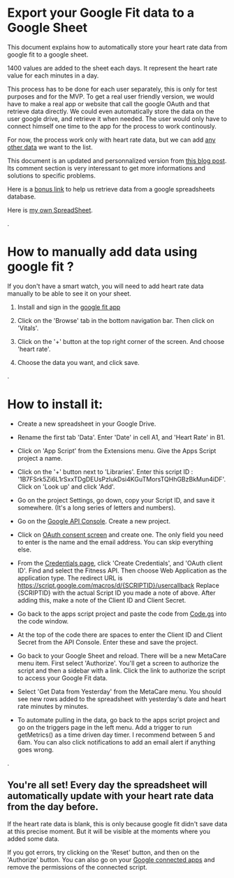 # Export your Google Fit data to a Google Sheet
This document explains how to automatically store your heart rate data from google fit to a google sheet.

1400 values are added to the sheet each days. It represent the heart rate value for each minutes in a day.

This process has to be done for each user separately, this is only for test purposes and for the MVP. To get a real user friendly version, we would have to make a real app or website that call the google OAuth and that retrieve data directly. We could even automatically store the data on the user google drive, and retrieve it when needed. The user would only have to connect himself one time to the app for the process to work continously.

For now, the process work only with heart rate data, but we can add  [any other data](https://developers.google.com/fit/rest/v1/reference/users/dataSources/list?apix_params=%7B%22userId%22%3A%22me%22%7D#auth) we want to the list. 

This document is an updated and personnalized version from [this blog post](https://ithoughthecamewithyou.com/post/export-google-fit-daily-steps-to-a-google-sheet). Its comment section is very interessant to get more informations and solutions to specific problems.

Here is a [bonus link](https://www.youtube.com/watch?v=K6Vcfm7TA5U) to help us retrieve data from a google spreadsheets database.


Here is [my own SpreadSheet](https://docs.google.com/spreadsheets/d/12CTPTdHFmDSurdKtTZ0iR_dFSFZgWwyHsUUgnZ6olfE).

.

# How to manually add data using google fit ?
If you don't have a smart watch, you will need to add heart rate data manually to be able to see it on your sheet.

1) Install and sign in the [google fit app](https://play.google.com/store/apps/details?id=com.google.android.apps.fitness)


2) Click on the 'Browse' tab in the bottom navigation bar. Then click on 'Vitals'.

3) Click on the '+' button at the top right corner of the screen. And choose 'heart rate'.

4) Choose the data you want, and click save.

.

# How to install it:

- Create a new spreadsheet in your Google Drive.

- Rename the first tab 'Data'. Enter 'Date' in cell A1, and 'Heart Rate' in B1.

- Click on 'App Script' from the Extensions menu. Give the Apps Script project a name.

- Click on the '+' button next to 'Libraries'. Enter this script ID : '1B7FSrk5Zi6L1rSxxTDgDEUsPzlukDsi4KGuTMorsTQHhGBzBkMun4iDF'. Click on 'Look up' and click 'Add'.

- Go on the project Settings, go down, copy your Script ID, and save it somewhere. (It's a long series of letters and numbers).

- Go on the [Google API Console](https://console.cloud.google.com/apis/dashboard). Create a new project. 

- Click on [OAuth consent screen](https://console.cloud.google.com/apis/credentials/consent) and create one. The only field you need to enter is the name and the email address. You can skip everything else.

- From the [Credentials page](https://console.cloud.google.com/apis/credentials), click 'Create Credentials', and 'OAuth client ID'. Find and select the Fitness API. Then choose Web Application as the application type. The redirect URL is https://script.google.com/macros/d/{SCRIPTID}/usercallback Replace {SCRIPTID} with the actual Script ID you made a note of above. After adding this, make a note of the Client ID and Client Secret.

- Go back to the apps script project and paste the code from [Code.gs](https://github.com/N0E-P/MetaCare_Test/blob/master/GET-FIT-API/Code.gs) into the code window.

- At the top of the code there are spaces to enter the Client ID and Client Secret from the API Console. Enter these and save the project.

- Go back to your Google Sheet and reload. There will be a new MetaCare menu item. First select 'Authorize'. You'll get a screen to authorize the script and then a sidebar with a link. Click the link to authorize the script to access your Google Fit data.

- Select 'Get Data from Yesterday' from the MetaCare menu. You should see new rows added to the spreadsheet with yesterday's date and heart rate minutes by minutes. 

- To automate pulling in the data, go back to the apps script project and go on the triggers page in the left menu. Add a trigger to run getMetrics() as a time driven day timer. I recommend between 5 and 6am. You can also click notifications to add an email alert if anything goes wrong.

.

## You're all set! Every day the spreadsheet will automatically update with your heart rate data from the day before.

If the heart rate data is blank, this is only because google fit didn't save data at this precise moment. But it will be visible at the moments where you added some data.

If you got errors, try clicking on the 'Reset' button, and then on the 'Authorize' button. You can also go on your [Google connected apps](https://myaccount.google.com/permissions) and remove the permissions of the connected script.